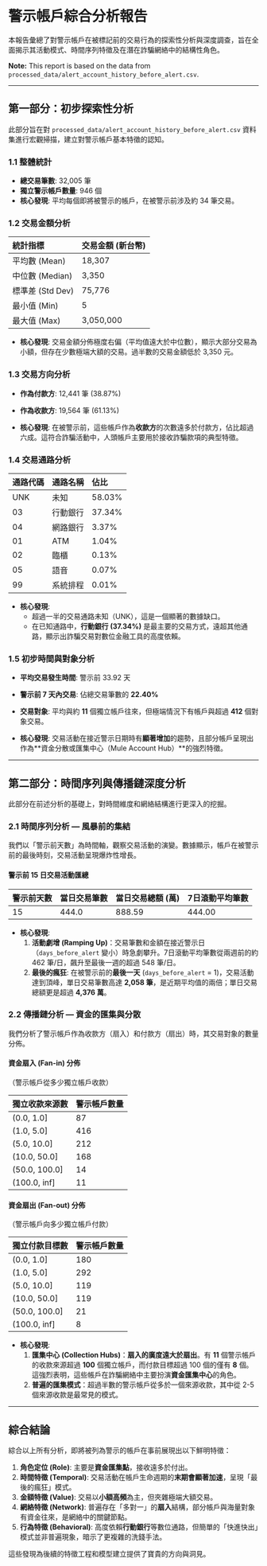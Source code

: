 # 警示帳戶綜合分析報告

本報告彙總了對警示帳戶在被標記前的交易行為的探索性分析與深度調查，旨在全面揭示其活動模式、時間序列特徵及在潛在詐騙網絡中的結構性角色。

**Note:** This report is based on the data from `processed_data/alert_account_history_before_alert.csv`.

---

## 第一部分：初步探索性分析

此部分旨在對 `processed_data/alert_account_history_before_alert.csv` 資料集進行宏觀掃描，建立對警示帳戶基本特徵的認知。

### 1.1 整體統計

- **總交易筆數**: 32,005 筆
- **獨立警示帳戶數量**: 946 個
- **核心發現**: 平均每個即將被警示的帳戶，在被警示前涉及約 34 筆交易。

### 1.2 交易金額分析

| 統計指標 | 交易金額 (新台幣) |
| :--- | :--- |
| 平均數 (Mean) | 18,307 |
| 中位數 (Median) | 3,350 |
| 標準差 (Std Dev) | 75,776 |
| 最小值 (Min) | 5 |
| 最大值 (Max) | 3,050,000 |

- **核心發現**: 交易金額分佈極度右偏（平均值遠大於中位數），顯示大部分交易為小額，但存在少數極端大額的交易。過半數的交易金額低於 3,350 元。

### 1.3 交易方向分析

- **作為付款方**: 12,441 筆 (38.87%)
- **作為收款方**: 19,564 筆 (61.13%)

- **核心發現**: 在被警示前，這些帳戶作為**收款方**的次數遠多於付款方，佔比超過六成。這符合詐騙活動中，人頭帳戶主要用於接收詐騙款項的典型特徵。

### 1.4 交易通路分析

| 通路代碼 | 通路名稱 | 佔比 |
| :--- | :--- | :--- |
| UNK | 未知 | 58.03% |
| 03 | 行動銀行 | 37.34% |
| 04 | 網路銀行 | 3.37% |
| 01 | ATM | 1.04% |
| 02 | 臨櫃 | 0.13% |
| 05 | 語音 | 0.07% |
| 99 | 系統排程 | 0.01% |

- **核心發現**:
    - 超過一半的交易通路未知（UNK），這是一個顯著的數據缺口。
    - 在已知通路中，**行動銀行 (37.34%)** 是最主要的交易方式，遠超其他通路，顯示出詐騙交易對數位金融工具的高度依賴。

### 1.5 初步時間與對象分析

- **平均交易發生時間**: 警示前 33.92 天
- **警示前 7 天內交易**: 佔總交易筆數的 **22.40%**
- **交易對象**: 平均與約 **11** 個獨立帳戶往來，但極端情況下有帳戶與超過 **412** 個對象交易。

- **核心發現**: 交易活動在接近警示日期時有**顯著增加**的趨勢，且部分帳戶呈現出作為**資金分散或匯集中心（Mule Account Hub）**的強烈特徵。

---

## 第二部分：時間序列與傳播鏈深度分析

此部分在前述分析的基礎上，對時間維度和網絡結構進行更深入的挖掘。

### 2.1 時間序列分析 — 風暴前的集結

我們以「警示前天數」為時間軸，觀察交易活動的演變。數據顯示，帳戶在被警示前的最後時刻，交易活動呈現爆炸性增長。

#### 警示前 15 日交易活動匯總

| 警示前天數 | 當日交易筆數 | 當日交易總額 (萬) | 7日滾動平均筆數 |
| :--- | :--- | :--- | :--- |
| 15 | 444.0 | 888.59 | 444.00 || 14 | 481.0 | 1,026.92 | 462.50 || 13 | 563.0 | 1,672.75 | 496.00 || 12 | 513.0 | 952.08 | 500.25 || 11 | 543.0 | 924.22 | 508.80 || 10 | 524.0 | 1,214.98 | 511.33 || 9 | 520.0 | 1,127.92 | 512.57 || 8 | 604.0 | 1,282.86 | 535.43 || 7 | 566.0 | 1,420.93 | 547.57 || 6 | 603.0 | 1,749.58 | 553.29 || 5 | 802.0 | 1,592.14 | 594.57 || 4 | 781.0 | 1,448.07 | 628.57 || 3 | 983.0 | 2,220.17 | 694.14 || 2 | 1,377.0 | 3,301.88 | 816.57 || 1 | 2,058.0 | 4,375.63 | 1024.29 |
- **核心發現**:
    1.  **活動劇增 (Ramping Up)**：交易筆數和金額在接近警示日（`days_before_alert` 變小）時急劇攀升。7日滾動平均筆數從兩週前的約 462 筆/日，飆升至最後一週的超過 548 筆/日。
    2.  **最後的瘋狂**: 在被警示前的**最後一天** (`days_before_alert` = 1)，交易活動達到頂峰，單日交易筆數高達 **2,058 筆**，是近期平均值的兩倍；單日交易總額更是超過 **4,376 萬**。

### 2.2 傳播鏈分析 — 資金的匯集與分散

我們分析了警示帳戶作為收款方（扇入）和付款方（扇出）時，其交易對象的數量分佈。

#### 資金扇入 (Fan-in) 分佈
（警示帳戶從多少獨立帳戶收款）

| 獨立收款來源數 | 警示帳戶數量 |
| :--- | :--- |
| (0.0, 1.0] | 87 |
| (1.0, 5.0] | 416 |
| (5.0, 10.0] | 212 |
| (10.0, 50.0] | 168 |
| (50.0, 100.0] | 14 |
| (100.0, inf] | 11 |

#### 資金扇出 (Fan-out) 分佈
（警示帳戶向多少獨立帳戶付款）

| 獨立付款目標數 | 警示帳戶數量 |
| :--- | :--- |
| (0.0, 1.0] | 180 |
| (1.0, 5.0] | 292 |
| (5.0, 10.0] | 119 |
| (10.0, 50.0] | 119 |
| (50.0, 100.0] | 21 |
| (100.0, inf] | 8 |

- **核心發現**:
    1.  **匯集中心 (Collection Hubs)**：**扇入的廣度遠大於扇出**。有 **11** 個警示帳戶的收款來源超過 **100** 個獨立帳戶，而付款目標超過 100 個的僅有 **8** 個。這強烈表明，這些帳戶在詐騙網絡中主要扮演**資金匯集中心**的角色。
    2.  **普遍的匯集模式**：超過半數的警示帳戶從多於一個來源收款，其中從 2-5 個來源收款是最常見的模式。


---

## 綜合結論

綜合以上所有分析，即將被列為警示的帳戶在事前展現出以下鮮明特徵：

1.  **角色定位 (Role)**: 主要是**資金匯集點**，接收遠多於付出。
2.  **時間特徵 (Temporal)**: 交易活動在帳戶生命週期的**末期會顯著加速**，呈現「最後的瘋狂」模式。
3.  **金額特徵 (Value)**: 交易以**小額高頻**為主，但夾雜極端大額交易。
4.  **網絡特徵 (Network)**: 普遍存在「多對一」的**扇入**結構，部分帳戶與海量對象有資金往來，是網絡中的關鍵節點。
5.  **行為特徵 (Behavioral)**: 高度依賴**行動銀行**等數位通路，但簡單的「快進快出」模式並非普遍現象，暗示了更複雜的洗錢手法。

這些發現為後續的特徵工程和模型建立提供了寶貴的方向與洞見。
